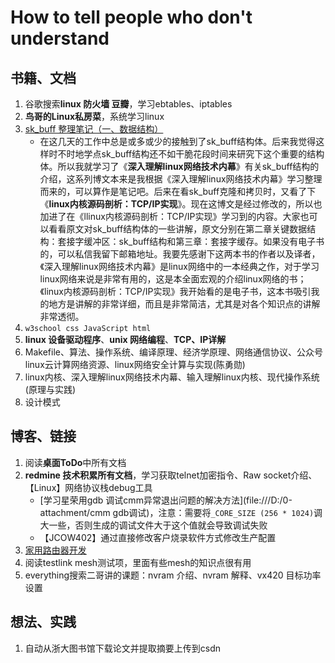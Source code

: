 # How to tell people who don't understand

## 书籍、文档

1. 谷歌搜索**linux 防火墙 豆瓣**，学习ebtables、iptables
1. **鸟哥的Linux私房菜**，系统学习linux
1. [sk_buff 整理笔记（一、数据结构）](https://blog.csdn.net/YuZhiHui_No1/article/details/38666589) 
    * 在这几天的工作中总是或多或少的接触到了sk_buff结构体。后来我觉得这样时不时地学点sk_buff结构还不如干脆花段时间来研究下这个重要的结构体。所以我就学习了《**深入理解linux网络技术内幕**》有关sk_buff结构的介绍，这系列博文本来是我根据《深入理解linux网络技术内幕》学习整理而来的，可以算作是笔记吧。后来在看sk_buff克隆和拷贝时，又看了下《**linux内核源码剖析：TCP/IP实现**》。现在这博文是经过修改的，所以也加进了在《llinux内核源码剖析：TCP/IP实现》学习到的内容。大家也可以看看原文对sk_buff结构体的一些讲解，原文分别在第二章关键数据结构：套接字缓冲区：sk_buff结构和第三章：套接字缓存。如果没有电子书的，可以私信我留下邮箱地址。我要先感谢下这两本书的作者以及译者，《深入理解linux网络技术内幕》是linux网络中的一本经典之作，对于学习linux网络来说是非常有用的，这是本全面宏观的介绍linux网络的书；《linux内核源码剖析：TCP/IP实现》我开始看的是电子书，这本书吸引我的地方是讲解的非常详细，而且是非常简洁，尤其是对各个知识点的讲解非常透彻。
1. `w3school css JavaScript html`
1. **linux 设备驱动程序**、**unix 网络编程**、**TCP、IP详解**
1. Makefile、算法、操作系统、编译原理、经济学原理、网络通信协议、公众号linux云计算网络资源、linux网络安全计算与实现(陈勇勋)
1. linux内核、深入理解linux网络技术内幕、输入理解linux内核、现代操作系统(原理与实践)
1. 设计模式

## 博客、链接

1. 阅读**桌面ToDo**中所有文档
1. **redmine 技术积累所有文档**，学习获取telnet加密指令、Raw socket介绍、【Linux】网络协议栈debug工具
    * [学习星荣用gdb 调试cmm异常退出问题的解决方法](file:///D:/0-attachment/cmm gdb调试)，注意：需要将`_CORE_SIZE (256 * 1024)`调大一些，否则生成的调试文件大于这个值就会导致调试失败
    * 【JCOW402】通过直接修改客户烧录软件方式修改生产配置
1. [家用路由器开发](https://www.cnblogs.com/tureno/articles/7199232.html)
1. 阅读testlink mesh测试项，里面有些mesh的知识点很有用
1. everything搜索二哥讲的课题：nvram 介绍、nvram 解释、vx420 目标功率设置

## 想法、实践
1. 自动从浙大图书馆下载论文并提取摘要上传到csdn
